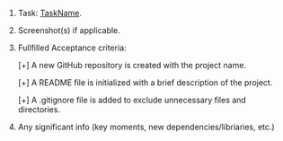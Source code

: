 1. Task: [TaskName](https://ecomerce-team-name.atlassian.net/browse/TN-1).
2. Screenshot(s) if applicable.
3. Fullfilled Acceptance criteria:

    [+] A new GitHub repository is created with the project name.

    [+] A README file is initialized with a brief description of the project.

    [+] A .gitignore file is added to exclude unnecessary files and directories.
  
4. Any significant info (key moments, new dependencies/libriaries, etc.)
